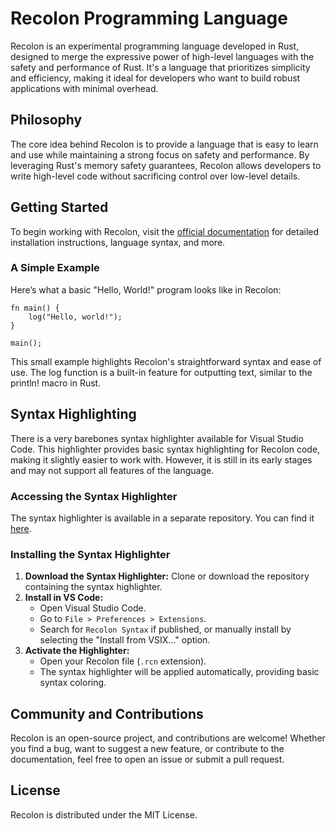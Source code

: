 # Recolon Programming Language

Recolon is an experimental programming language developed in Rust, designed to merge the expressive power of high-level languages with the safety and performance of Rust. It's a language that prioritizes simplicity and efficiency, making it ideal for developers who want to build robust applications with minimal overhead.

## Philosophy

The core idea behind Recolon is to provide a language that is easy to learn and use while maintaining a strong focus on safety and performance. By leveraging Rust's memory safety guarantees, Recolon allows developers to write high-level code without sacrificing control over low-level details.

## Getting Started

To begin working with Recolon, visit the [official documentation](https://your-docs-link-here) for detailed installation instructions, language syntax, and more.

### A Simple Example

Here’s what a basic "Hello, World!" program looks like in Recolon:

```recolon
fn main() {
    log("Hello, world!");
}

main();
```

This small example highlights Recolon's straightforward syntax and ease of use. The log function is a built-in feature for outputting text, similar to the println! macro in Rust.

## Syntax Highlighting

There is a very barebones syntax highlighter available for Visual Studio Code. This highlighter provides basic syntax highlighting for Recolon code, making it slightly easier to work with. However, it is still in its early stages and may not support all features of the language.

### Accessing the Syntax Highlighter

The syntax highlighter is available in a separate repository. You can find it [here](https://github.com/Breijen/recolon-highlights).

### Installing the Syntax Highlighter

1. **Download the Syntax Highlighter:** Clone or download the repository containing the syntax highlighter.
2. **Install in VS Code:**
    - Open Visual Studio Code.
    - Go to `File > Preferences > Extensions`.
    - Search for `Recolon Syntax` if published, or manually install by selecting the "Install from VSIX..." option.
3. **Activate the Highlighter:**
    - Open your Recolon file (`.rcn` extension).
    - The syntax highlighter will be applied automatically, providing basic syntax coloring.

## Community and Contributions

Recolon is an open-source project, and contributions are welcome! Whether you find a bug, want to suggest a new feature, or contribute to the documentation, feel free to open an issue or submit a pull request.

## License

Recolon is distributed under the MIT License.